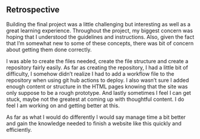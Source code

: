 ## Retrospective

Building the final project was a little challenging but interesting as well as a great learning experience. Throughout the project, my biggest concern was hoping that I understood the guidelines and instructions. Also, given the fact that I’m somewhat new to some of these concepts, there was bit of concern about getting them done correctly.

 I was able to create the files needed, create the file structure and create a repository fairly easily. As far as creating the repository, I had a little bit of difficulty, I somehow didn’t realize I had to add a workflow file to the repository when using git hub actions to deploy. I also wasn’t sure I added enough content or structure in the HTML pages knowing that the site was only suppose to be a rough prototype. And lastly sometimes I feel I can get stuck, maybe not the greatest at coming up with thoughtful content. I do feel I am working on and getting better at this. 

As far as what I would do differently I would say manage time a bit better and gain the knowledge needed to finish a website like this quickly and efficiently.
